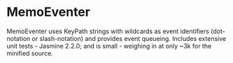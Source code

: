 # MemoEventer
MemoEventer uses KeyPath strings with wildcards as event identifiers (dot-notation or slash-notation) and provides event queueing.  Includes extensive unit tests - Jasmine 2.2.0; and is small - weighing in at only ~3k for the minified source.
